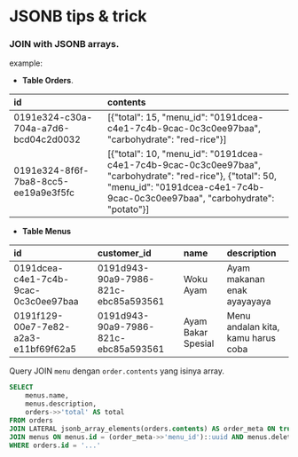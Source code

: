 # JSONB tips & trick

### JOIN with JSONB arrays.

example:

- **Table Orders**.

| id  | contents |
| :--- | :--- |
| 0191e324-c30a-704a-a7d6-bcd04c2d0032 | \[{"total": 15, "menu\_id": "0191dcea-c4e1-7c4b-9cac-0c3c0ee97baa", "carbohydrate": "red-rice"}\] |
| 0191e324-8f6f-7ba8-8cc5-ee19a9e3f5fc | \[{"total": 10, "menu\_id": "0191dcea-c4e1-7c4b-9cac-0c3c0ee97baa", "carbohydrate": "red-rice"}, {"total": 50, "menu\_id": "0191dcea-c4e1-7c4b-9cac-0c3c0ee97baa", "carbohydrate": "potato"}\] |

- **Table Menus**

| id | customer\_id | name | description |
| :--- | :--- | :--- | :--- |
| 0191dcea-c4e1-7c4b-9cac-0c3c0ee97baa | 0191d943-90a9-7986-821c-ebc85a593561 | Woku Ayam | Ayam makanan enak ayayayaya |
| 0191f129-00e7-7e82-a2a3-e11bf69f62a5 | 0191d943-90a9-7986-821c-ebc85a593561 | Ayam Bakar Spesial | Menu andalan kita, kamu harus coba |

Query JOIN `menu` dengan `order.contents` yang isinya array.
```SQL
SELECT
    menus.name,
    menus.description,
    orders->>'total' AS total
FROM orders
JOIN LATERAL jsonb_array_elements(orders.contents) AS order_meta ON true
JOIN menus ON menus.id = (order_meta->>'menu_id')::uuid AND menus.deleted_at IS NULL
WHERE orders.id = '...'
```
